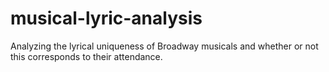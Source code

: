 # musical-lyric-analysis
Analyzing the lyrical uniqueness of Broadway musicals and whether or not this corresponds to their attendance.
